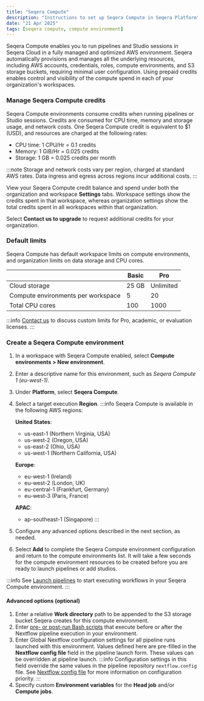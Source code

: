 ```yaml
---
title: "Seqera Compute"
description: "Instructions to set up Seqera Compute in Seqera Platform"
date: "21 Apr 2025"
tags: [seqera compute, compute environment]
---
```


Seqera Compute enables you to run pipelines and Studio sessions in Seqera Cloud in a fully managed and optimized AWS environment. Seqera automatically provisions and manages all the underlying resources, including AWS accounts, credentials, roles, compute environments, and S3 storage buckets, requiring minimal user configuration. Using prepaid credits enables control and visibility of the compute spend in each of your organization's workspaces.

### Manage Seqera Compute credits 

Seqera Compute environments consume credits when running pipelines or Studio sessions. Credits are consumed for CPU time, memory and storage usage, and network costs. One Seqera Compute credit is equivalent to $1 (USD), and resources are charged at the following rates:
- CPU time: 1 CPU/Hr = 0.1 credits
- Memory: 1 GiB/Hr = 0.025 credits 
- Storage: 1 GB = 0.025 credits per month 

:::note 
Storage and network costs vary per region, charged at standard AWS rates. Data ingress and egress across regions incur additional costs. 
:::

View your Seqera Compute credit balance and spend under both the organization and workspace **Settings** tabs. Workspace settings show the credits spent in that workspace, whereas organization settings show the total credits spent in all workspaces within that organization. 

Select **Contact us to upgrade** to request additional credits for your organization. 

### Default limits

Seqera Compute has default workspace limits on compute environments, and organization limits on data storage and CPU cores. 

|                                    | **Basic**                        | **Pro**                            |
|------------------------------------|----------------------------------|------------------------------------|
| Cloud storage                      | 25 GB                            | Unlimited                          |
| Compute environments per workspace | 5                                | 20                                 |
| Total CPU cores                    | 100                              | 1000                               |

:::info
[Contact us](https://seqera.io/contact-us/) to discuss custom limits for Pro, academic, or evaluation licenses. 
:::

### Create a Seqera Compute environment 

1. In a workspace with Seqera Compute enabled, select **Compute environments > New environment**.
1. Enter a descriptive name for this environment, such as _Seqera Compute 1 (eu-west-1)_.
1. Under **Platform**, select **Seqera Compute**. 
1. Select a target execution **Region**. 
    :::info
    Seqera Compute is available in the following AWS regions: 

      **United States**:
      - us-east-1 (Northern Virginia, USA)
      - us-west-2 (Oregon, USA)
      - us-east-2 (Ohio, USA)
      - us-west-1 (Northern California, USA)
      
      **Europe**:
      - eu-west-1 (Ireland)
      - eu-west-2 (London, UK)
      - eu-central-1 (Frankfurt, Germany)
      - eu-west-3 (Paris, France)
      
      **APAC**:
      - ap-southeast-1 (Singapore)
    :::
1. Configure any advanced options described in the next section, as needed.
1. Select **Add** to complete the Seqera Compute environment configuration and return to the compute environments list. It will take a few seconds for the compute environment resources to be created before you are ready to launch pipelines or add studios. 

:::info 
See [Launch pipelines](../launch/launchpad) to start executing workflows in your Seqera Compute environment.
:::

#### Advanced options (optional)

1. Enter a relative **Work directory** path to be appended to the S3 storage bucket Seqera creates for this compute environment. 
1. Enter [pre- or post-run Bash scripts](../launch/advanced#pre-and-post-run-scripts) that execute before or after the Nextflow pipeline execution in your environment.
1. Enter Global Nextflow configuration settings for all pipeline runs launched with this environment. Values defined here are pre-filled in the **Nextflow config file** field in the pipeline launch form. These values can be overridden at pipeline launch. 
    :::info
    Configuration settings in this field override the same values in the pipeline repository `nextflow.config` file. See [Nextflow config file](../launch/advanced#nextflow-config-file) for more information on configuration priority. 
    :::
1. Specify custom **Environment variables** for the **Head job** and/or **Compute jobs**.
